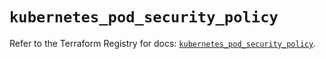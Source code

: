 # `kubernetes_pod_security_policy`

Refer to the Terraform Registry for docs: [`kubernetes_pod_security_policy`](https://registry.terraform.io/providers/hashicorp/kubernetes/2.35.0/docs/resources/pod_security_policy).
